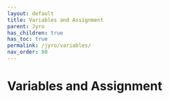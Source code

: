 ```yaml
---
layout: default
title: Variables and Assignment
parent: Jyro
has_children: true
has_toc: true
permalink: /jyro/variables/
nav_order: 80
---
```


# Variables and Assignment